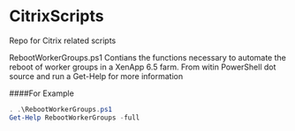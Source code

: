 # CitrixScripts
Repo for Citrix related scripts

RebootWorkerGroups.ps1
Contians the functions necessary to automate the reboot of worker groups in a XenApp 6.5 farm.
From witin PowerShell dot source and run a Get-Help for more information

####For Example

```powershell
. .\RebootWorkerGroups.ps1
Get-Help RebootWorkerGroups -full
```


